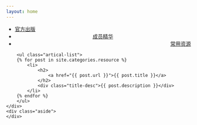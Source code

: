 ```yaml
---
layout: home
---
```


<div class="index-content resource">
    <div class="section">
        <ul class="artical-cate">
          <li ><a href="/blog"><span>官方出版</span></a></li>
          <li style="text-align:center"><a href="/member_blog"><span>成员精华</span></a></li>
          <li class="on" style="text-align:right" ><a href="/resource"><span>常用资源</span></a></li>
        </ul>
        <div class="cate-bar"><span id="cateBar"></span></div>

        <ul class="artical-list">
        {% for post in site.categories.resource %}
            <li>
                <h2>
                    <a href="{{ post.url }}">{{ post.title }}</a>
                </h2>
                <div class="title-desc">{{ post.description }}</div>
            </li>
        {% endfor %}
        </ul>
    </div>
    <div class="aside">
    </div>
</div>
